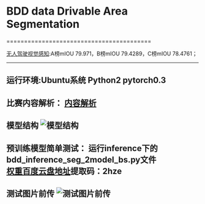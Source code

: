 # BDD data Drivable Area Segmentation
=========================================

[无人驾驶视觉感知](https://challenger.ai/competition/adp2018):A榜mIOU 79.971，B榜mIOU 79.4289，C榜mIOU 78.4761；<Br/>

--------------------------------------------------------
运行环境:Ubuntu系统 Python2 pytorch0.3
--------------------------------------------------------
比赛内容解析：
[内容解析](https://zhuanlan.zhihu.com/p/53536487)<Br/>
--------------------------------------------------------
模型结构
![模型结构](https://github.com/OdingdongO/bdd_segmentation/blob/master/inference/model.jpg)<Br/>
--------------------------------------------------------
预训练模型简单测试：
运行inference下的bdd_inference_seg_2model_bs.py文件<Br/>
[权重百度云盘地址](https://pan.baidu.com/s/1RzCVD9-04SfEAnE_dmtOBA)提取码：2hze<Br/>
--------------------------------------------------------
测试图片前传
![测试图片前传](https://github.com/OdingdongO/bdd_segmentation/blob/master/inference/test.jpg)<Br/>
--------------------------------------------------------
